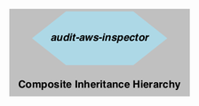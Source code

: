 ![composite inheritance hierarchy](https://raw.githubusercontent.com/CloudCoreo/audit-aws-inspector/master/images/hierarchy.png "composite inheritance hierarchy")
